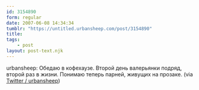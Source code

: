```yaml
---
id: 3154890
form: regular
date: 2007-06-08 14:34:34
tumblr: "https://untitled.urbansheep.com/post/3154890"
title:
tags:
    - post
layout: post-text.njk
---
```


<p>urbansheep: Обедаю в кофехаузе. Второй день валерьянки подряд, второй раз в жизни. Понимаю теперь парней, живущих на прозаке. (via <a href="http://twitter.com/urbansheep/statuses/95810792">Twitter / urbansheep</a>)</p>

